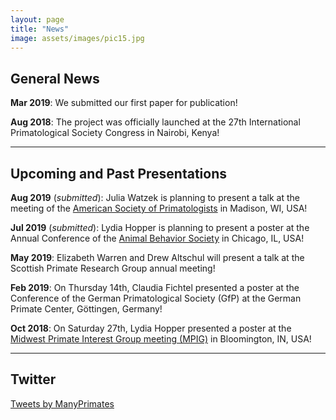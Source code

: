 ```yaml
---
layout: page
title: "News"
image: assets/images/pic15.jpg
---
```


## General News

**Mar 2019**: We submitted our first paper for publication!

**Aug 2018**: The project was officially launched at the 27th International Primatological Society Congress in Nairobi, Kenya!

***

## Upcoming and Past Presentations

**Aug 2019** (*submitted*): Julia Watzek is planning to present a talk at the meeting of the [American Society of Primatologists](https://asp.org/meetings/conference.cfm) in Madison, WI, USA!

**Jul 2019** (*submitted*): Lydia Hopper is planning to present a poster at the Annual Conference of the [Animal Behavior Society](http://www.animalbehaviorsociety.org/2019/) in Chicago, IL, USA!

**May 2019**: Elizabeth Warren and Drew Altschul will present a talk at the Scottish Primate Research Group annual meeting!

**Feb 2019**: On Thursday 14th, Claudia Fichtel presented a poster at the Conference of the German Primatological Society (GfP) at the German Primate Center, Göttingen, Germany!

**Oct 2018**: On Saturday 27th, Lydia Hopper presented a poster at the [Midwest Primate Interest Group meeting (MPIG)](https://mpig2018.wordpress.com/) in Bloomington, IN, USA!

***

## Twitter

<a class="twitter-timeline" data-width="400" data-height="600" data-theme="light" data-link-color="#1AA82B" href="https://twitter.com/ManyPrimates?ref_src=twsrc%5Etfw">Tweets by ManyPrimates</a> <script async src="https://platform.twitter.com/widgets.js" charset="utf-8"></script>


